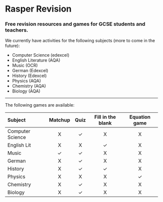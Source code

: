 # Rasper Revision
### Free revision resources and games for GCSE students and teachers.

We currently have activities for the following subjects (more to come in the future):
- Computer Science (edexcel)
- English Literature (AQA)
- Music (OCR)
- German (Edexcel)
- History (Edexcel)
- Physics (AQA)
- Chemistry (AQA)
- Biology (AQA)

---

The following games are available:

| Subject | Matchup | Quiz | Fill in the blank | Equation game |
| :---        |    :----:   |    :----:   |    :----:   |    :----:   |
| Computer Science | X | ✓ | X | X |
| English Lit | X | X | ✓ | X |
| Music | ✓ | ✓ | X | X |
| German | X | ✓ | X | X |
| History| X | ✓ | ✓ | X |
| Physics | X | X | X | ✓ |
| Chemistry | X | ✓ | X | X |
| Biology | X | ✓ | X | X |
